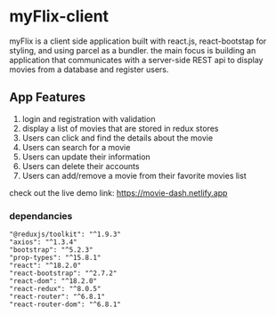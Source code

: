 # myFlix-client
myFlix is a client side application built with react.js, react-bootstap for styling, and using parcel as a bundler. the main focus is building an application that communicates with a server-side REST api to display movies from a database and register users. 

## App Features 
1. login and registration with validation 
2. display a list of movies that are stored in redux stores
3. Users can click and find the details about the movie
4. Users can search for a  movie
5. Users can update their information
6. Users can delete their accounts
7. Users can add/remove a movie from their favorite movies list

check out the live demo link: https://movie-dash.netlify.app
 
 ### dependancies 
    "@reduxjs/toolkit": "^1.9.3"
    "axios": "^1.3.4"
    "bootstrap": "^5.2.3"
    "prop-types": "^15.8.1"
    "react": "^18.2.0"
    "react-bootstrap": "^2.7.2"
    "react-dom": "^18.2.0"
    "react-redux": "^8.0.5"
    "react-router": "^6.8.1"
    "react-router-dom": "^6.8.1"
